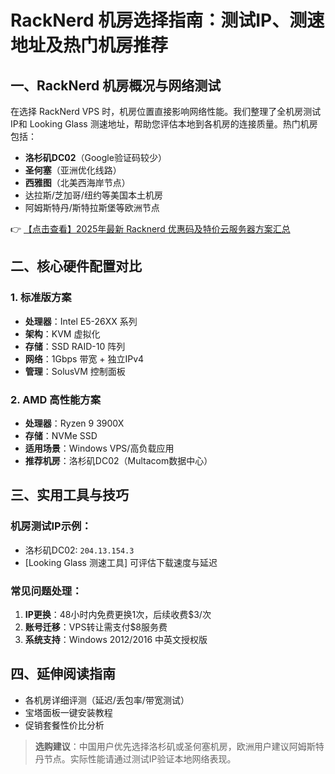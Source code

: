 # RackNerd 机房选择指南：测试IP、测速地址及热门机房推荐

## 一、RackNerd 机房概况与网络测试

在选择 RackNerd VPS 时，机房位置直接影响网络性能。我们整理了全机房测试IP和 Looking Glass 测速地址，帮助您评估本地到各机房的连接质量。热门机房包括：

- **洛杉矶DC02**（Google验证码较少）
- **圣何塞**（亚洲优化线路）
- **西雅图**（北美西海岸节点）
- 达拉斯/芝加哥/纽约等美国本土机房
- 阿姆斯特丹/斯特拉斯堡等欧洲节点

👉 [【点击查看】2025年最新 Racknerd 优惠码及特价云服务器方案汇总](https://bit.ly/Rack_Nerd)

## 二、核心硬件配置对比

### 1. 标准版方案
- **处理器**：Intel E5-26XX 系列
- **架构**：KVM 虚拟化
- **存储**：SSD RAID-10 阵列
- **网络**：1Gbps 带宽 + 独立IPv4
- **管理**：SolusVM 控制面板

### 2. AMD 高性能方案
- **处理器**：Ryzen 9 3900X
- **存储**：NVMe SSD
- **适用场景**：Windows VPS/高负载应用
- **推荐机房**：洛杉矶DC02（Multacom数据中心）

## 三、实用工具与技巧

### 机房测试IP示例：
- 洛杉矶DC02: `204.13.154.3`
- [Looking Glass 测速工具] 可评估下载速度与延迟

### 常见问题处理：
1. **IP更换**：48小时内免费更换1次，后续收费$3/次
2. **账号迁移**：VPS转让需支付$8服务费
3. **系统支持**：Windows 2012/2016 中英文授权版

## 四、延伸阅读指南
- 各机房详细评测（延迟/丢包率/带宽测试）
- 宝塔面板一键安装教程
- 促销套餐性价比分析

> **选购建议**：中国用户优先选择洛杉矶或圣何塞机房，欧洲用户建议阿姆斯特丹节点。实际性能请通过测试IP验证本地网络表现。
